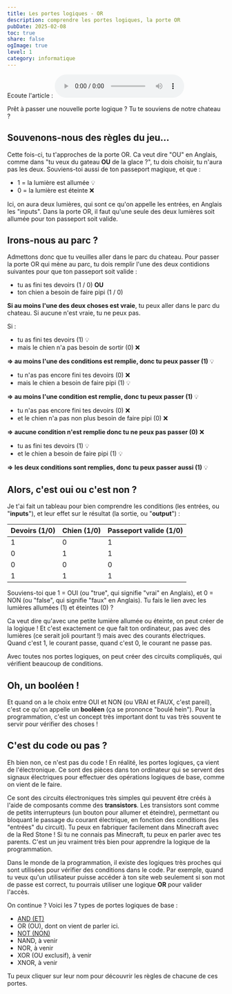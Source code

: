 ```yaml
---
title: Les portes logiques - OR
description: comprendre les portes logiques, la porte OR
pubDate: 2025-02-08
toc: true
share: false
ogImage: true
level: 1
category: informatique
---
```


Ecoute l'article :
<audio controls>
  <source src="/lemon-squeezy/audio/porte-logique-or.mp3" type="audio/mpeg">
  Votre navigateur ne supporte pas l'élément audio.
</audio>

Prêt à passer une nouvelle porte logique ? Tu te souviens de notre chateau ?

## Souvenons-nous des règles du jeu...

Cette fois-ci, tu t'approches de la porte OR. Ca veut dire "OU" en Anglais, comme dans "tu veux du gateau **OU** de la glace ?", tu dois choisir, tu n'aura pas les deux. Souviens-toi aussi de ton passeport magique, et que :
- 1 = la lumière est allumée 💡
- 0 = la lumière est éteinte ❌

Ici, on aura deux lumières, qui sont ce qu'on appelle les entrées, en Anglais les "inputs". Dans la porte OR, il faut qu'une seule des deux lumières soit allumée pour ton passeport soit valide.

## Irons-nous au parc ?

Admettons donc que tu veuilles aller dans le parc du chateau. Pour passer la porte OR qui mène au parc, tu dois remplir l'une des deux contidions suivantes pour que ton passeport soit valide :
- tu as fini tes devoirs (1 / 0)
**OU**
- ton chien a besoin de faire pipi (1 / 0)

**Si au moins l'une des deux choses est vraie**, tu peux aller dans le parc du chateau. Si aucune n'est vraie, tu ne peux pas.

Si :
- tu as fini tes devoirs (1) 💡 
- mais le chien n'a pas besoin de sortir (0) ❌

**=> au moins l'une des conditions est remplie, donc tu peux passer (1)** 💡

- tu n'as pas encore fini tes devoirs (0) ❌
- mais le chien a besoin de faire pipi (1) 💡

**=> au moins l'une condition est remplie, donc tu peux passer (1)** 💡

- tu n'as pas encore fini tes devoirs (0) ❌
- et le chien n'a pas non plus besoin de faire pipi (0)  ❌

**=> aucune condition n'est remplie donc tu ne peux pas passer (0)** ❌

- tu as fini tes devoirs (1) 💡
- et le chien a besoin de faire pipi (1) 💡

**=> les deux conditions sont remplies, donc tu peux passer aussi (1)** 💡

## Alors, c'est oui ou c'est non ?

Je t'ai fait un tableau pour bien comprendre les conditions (les entrées, ou "**inputs**"), et leur effet sur le résultat (la sortie, ou "**output**") :

| Devoirs (1/0) | Chien (1/0) | Passeport valide (1/0) |
|---------------|-------------|------------------------|
| 1             | 0           | 1                      |
| 0             | 1           | 1                      |
| 0             | 0           | 0                      |
| 1             | 1           | 1                      |


Souviens-toi que 1 = OUI (ou "true", qui signifie "vrai" en Anglais), et 0 = NON (ou "false", qui signifie "faux" en Anglais). Tu fais le lien avec les lumières allumées (1) et éteintes (0) ? 

Ca veut dire qu'avec une petite lumière allumée ou éteinte, on peut créer de la logique ! Et c'est exactement ce que fait ton ordinateur, pas avec des lumières (ce serait joli pourtant !) mais avec des courants électriques. Quand c'est 1, le courant passe, quand c'est 0, le courant ne passe pas.

Avec toutes nos portes logiques, on peut créer des circuits compliqués, qui vérifient beaucoup de conditions.

## Oh, un booléen !

Et quand on a le choix entre OUI et NON (ou VRAI et FAUX, c'est pareil), c'est ce qu'on appelle un **booléen** (ça se prononce "boulé hein"). Pour la programmation, c'est un concept très important dont tu vas très souvent te servir pour vérifier des choses !

## C'est du code ou pas ?

Eh bien non, ce n'est pas du code ! En réalité, les portes logiques, ça vient de l'électronique. Ce sont des pièces dans ton ordinateur qui se servent des signaux électriques pour effectuer des opérations logiques de base, comme on vient de le faire. 

Ce sont des circuits électroniques très simples qui peuvent être créés à l'aide de composants comme des **transistors**. Les transistors sont comme de petits interrupteurs (un bouton pour allumer et éteindre), permettant ou bloquant le passage du courant électrique, en fonction des conditions (les "entrées" du circuit). Tu peux en fabriquer facilement dans Minecraft avec de la Red Stone ! Si tu ne connais pas Minecraft, tu peux en parler avec tes parents. C'est un jeu vraiment très bien pour apprendre la logique de la programmation.

Dans le monde de la programmation, il existe des logiques très proches qui sont utilisées pour vérifier des conditions dans le code. Par exemple, quand tu veux qu'un utilisateur puisse accéder à ton site web seulement si son mot de passe est correct, tu pourrais utiliser une logique **OR** pour valider l'accès.

On continue ? Voici les 7 types de portes logiques de base :
- [AND (ET)](/lemon-squeezy/parcours/porte-logique-and) 
- OR (OU), dont on vient de parler ici.
- [NOT (NON)](/lemon-squeezy/parcours/porte-logique-not)
- NAND, à venir
- NOR, à venir
- XOR (OU exclusif), à venir
- XNOR, à venir

Tu peux cliquer sur leur nom pour découvrir les règles de chacune de ces portes.